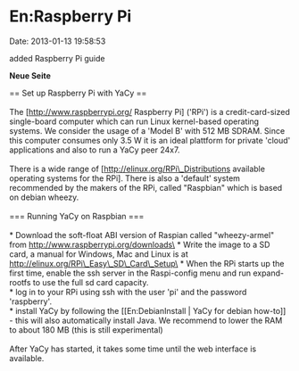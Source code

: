 En:Raspberry Pi
===============

Date: 2013-01-13 19:58:53

added Raspberry Pi guide

**Neue Seite**

<div>

== Set up Raspberry Pi with YaCy ==\
\
The \[http://www.raspberrypi.org/ Raspberry Pi\] (\'RPi\') is a
credit-card-sized single-board computer which can run Linux kernel-based
operating systems. We consider the usage of a \'Model B\' with 512 MB
SDRAM. Since this computer consumes only 3.5 W it is an ideal plattform
for private \'cloud\' applications and also to run a YaCy peer 24x7.\
\
There is a wide range of \[http://elinux.org/RPi\_Distributions
available operating systems for the RPi\]. There is also a \'default\'
system recommended by the makers of the RPi, called \"Raspbian\" which
is based on debian wheezy.\
\
=== Running YaCy on Raspbian ===\
\
\* Download the soft-float ABI version of Raspian called
\"wheezy-armel\" from http://www.raspberrypi.org/downloads\
\* Write the image to a SD card, a manual for Windows, Mac and Linux is
at http://elinux.org/RPi\_Easy\_SD\_Card\_Setup\
\* When the RPi starts up the first time, enable the ssh server in the
Raspi-config menu and run expand-rootfs to use the full sd card
capacity.\
\* log in to your RPi using ssh with the user \'pi\' and the password
\'raspberry\'.\
\* install YaCy by following the \[\[En:DebianInstall \| YaCy for debian
how-to\]\] - this will also automatically install Java. We recommend to
lower the RAM to about 180 MB (this is still experimental)\
\
After YaCy has started, it takes some time until the web interface is
available.

</div>
